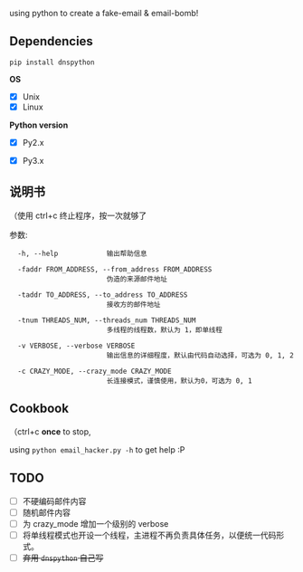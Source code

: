 using python to create a fake-email & email-bomb!

## Dependencies
`pip install dnspython`

**OS**
- [x] Unix
- [x] Linux

**Python version**
- [x] Py2.x
- [x] Py3.x


## 说明书
（使用 ctrl+c 终止程序，按一次就够了

参数:
```
  -h, --help            输出帮助信息

  -faddr FROM_ADDRESS, --from_address FROM_ADDRESS
                        伪造的来源邮件地址

  -taddr TO_ADDRESS, --to_address TO_ADDRESS
                        接收方的邮件地址

  -tnum THREADS_NUM, --threads_num THREADS_NUM
                        多线程的线程数，默认为 1，即单线程

  -v VERBOSE, --verbose VERBOSE
                        输出信息的详细程度，默认由代码自动选择，可选为 0, 1, 2

  -c CRAZY_MODE, --crazy_mode CRAZY_MODE
                        长连接模式，谨慎使用，默认为0，可选为 0, 1
```

## Cookbook
（ctrl+c **once** to stop,

using `python email_hacker.py -h` to get help
:P


## TODO
- [ ] 不硬编码邮件内容
- [ ] 随机邮件内容
- [ ] 为 crazy_mode 增加一个级别的 verbose
- [ ] 将单线程模式也开设一个线程，主进程不再负责具体任务，以便统一代码形式。
- [ ] ~~弃用 `dnspython` 自己写~~
